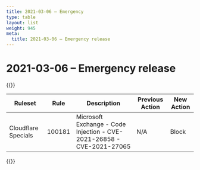 ```yaml
---
title: 2021-03-06 – Emergency
type: table
layout: list
weight: 945
meta:
  title: 2021-03-06 – Emergency release
---
```


# 2021-03-06 – Emergency release

{{<table-wrap>}}<table style="width: 100%">

<thead>
  <tr>
    <th>Ruleset</th>
    <th>Rule</th>
    <th>Description</th>
    <th>Previous Action</th>
    <th>New Action</th>
  </tr>
</thead>
<tbody>
  <tr>
    <td>Cloudflare Specials</td>
    <td>100181</td>
    <td>Microsoft Exchange - Code Injection - CVE-2021-26858 - CVE-2021-27065</td>
    <td>N/A</td>
    <td>Block</td>
  </tr>
</tbody>

</table>{{</table-wrap>}}
